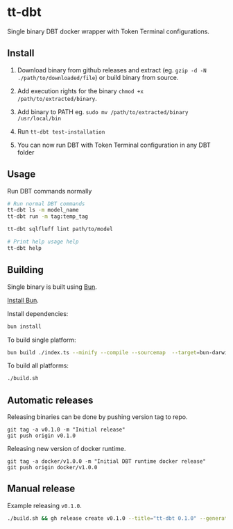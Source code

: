 # tt-dbt

Single binary DBT docker wrapper with Token Terminal configurations.

## Install

1. Download binary from github releases and extract (eg. `gzip -d -N ./path/to/downloaded/file`) or build binary from source.

2. Add execution rights for the binary `chmod +x /path/to/extracted/binary`.

3. Add binary to PATH eg. `sudo mv /path/to/extracted/binary /usr/local/bin`

4. Run `tt-dbt test-installation`

5. You can now run DBT with Token Terminal configuration in any DBT folder

## Usage

Run DBT commands normally

```bash
# Run normal DBT commands
tt-dbt ls -m model_name
tt-dbt run -m tag:temp_tag

tt-dbt sqlfluff lint path/to/model

# Print help usage help
tt-dbt help
```

## Building

Single binary is built using [Bun](https://bun.sh).

[Install Bun](https://bun.sh/docs/installation).

Install dependencies:

```bash
bun install
```

To build single platform:

```bash
bun build ./index.ts --minify --compile --sourcemap  --target=bun-darwin-arm64 --outfile ./bin/tt-dbt
```

To build all platforms:

```bash
./build.sh
```

## Automatic releases

Releasing binaries can be done by pushing version tag to repo.

```
git tag -a v0.1.0 -m "Initial release"
git push origin v0.1.0
```

Releasing new version of docker runtime.

```
git tag -a docker/v1.0.0 -m "Initial DBT runtime docker release"
git push origin docker/v1.0.0
```

## Manual release

Example releasing `v0.1.0`.

```bash
./build.sh && gh release create v0.1.0 --title="tt-dbt 0.1.0" --generate-notes ./releases/*.gz
```
